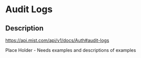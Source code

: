 # Audit Logs #

## Description ##

<https://api.mist.com/api/v1/docs/Auth#audit-logs>

Place Holder - Needs examples and descriptions of examples  
